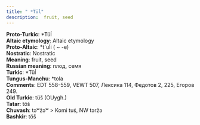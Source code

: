 ```yaml
---
title: " *Tüĺ"
description:  fruit, seed
---
```


<strong>Proto-Turkic</strong>:  *Tüĺ<br>
<strong>Altaic etymology</strong>:  Altaic etymology<br>
<strong> Proto-Altaic</strong>:  *t`uĺi ( ~ -e)<br>
<strong>Nostratic</strong>:  Nostratic<br>
<strong>Meaning</strong>:  fruit, seed<br>
<strong>Russian meaning</strong>:  плод, семя<br>
<strong>Turkic</strong>:  *Tüĺ<br>
<strong>Tungus-Manchu</strong>:  *tola<br>
<strong>Comments</strong>:  EDT 558-559, VEWT 507, Лексика 114, Федотов 2, 225, Егоров 249.<br>
<strong>Old Turkic</strong>:  tüš (OUygh.)<br>
<strong>Tatar</strong>:  töš<br>
<strong>Chuvash</strong>:  tǝʷžǝʷ > Komi tuś, NW tǝržǝ<br>
<strong>Bashkir</strong>:  töš<br>


